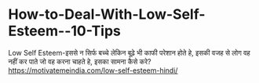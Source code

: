 # How-to-Deal-With-Low-Self-Esteem--10-Tips
Low Self Esteem-इससे न सिर्फ बच्चे लेकिन बूढ़े भी काफी परेशान होते हे, इसकी वजह से लोग वह नहीं कर पाते जो वह करना चाहते हे, इसका सामना कैसे करे? https://motivatemeindia.com/low-self-esteem-hindi/
